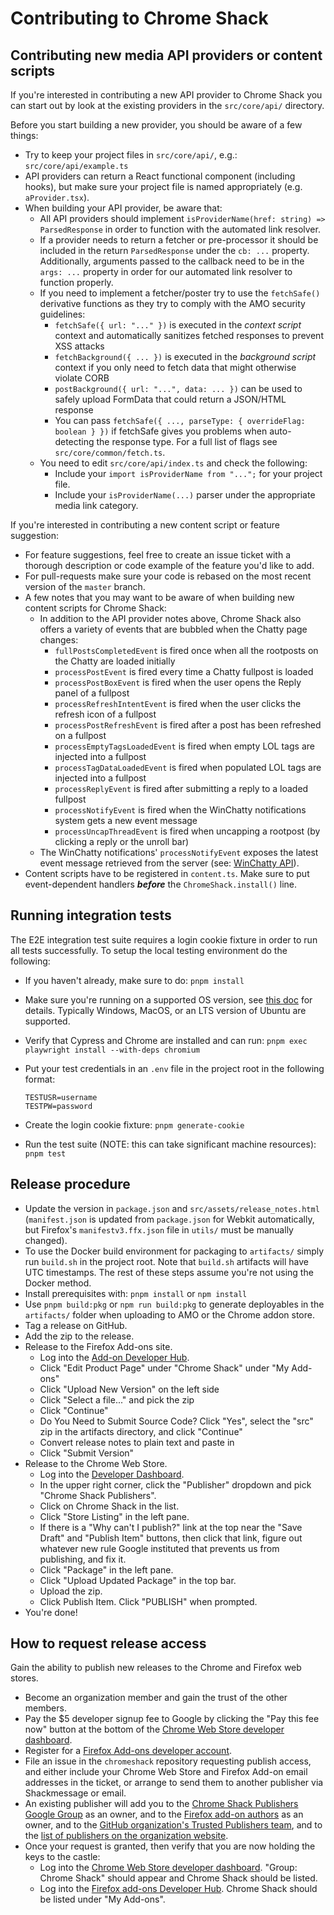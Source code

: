# Contributing to Chrome Shack

## Contributing new media API providers or content scripts

If you're interested in contributing a new API provider to Chrome Shack you can start out by look at the existing providers in the `src/core/api/` directory.

Before you start building a new provider, you should be aware of a few things:

- Try to keep your project files in `src/core/api/`, e.g.: `src/core/api/example.ts`
- API providers can return a React functional component (including hooks), but make sure your project file is named appropriately (e.g. `aProvider.tsx`).
- When building your API provider, be aware that:
  - All API providers should implement `isProviderName(href: string) => ParsedResponse` in order to function with the automated link resolver.
  - If a provider needs to return a fetcher or pre-processor it should be included in the return `ParsedResponse` under the `cb: ...` property. Additionally, arguments passed to the callback need to be in the `args: ...` property in order for our automated link resolver to function properly.
  - If you need to implement a fetcher/poster try to use the `fetchSafe()` derivative functions as they try to comply with the AMO security guidelines:
    - `fetchSafe({ url: "..." })` is executed in the _context script_ context and automatically sanitizes fetched responses to prevent XSS attacks
    - `fetchBackground({ ... })` is executed in the _background script_ context if you only need to fetch data that might otherwise violate CORB
    - `postBackground({ url: "...", data: ... })` can be used to safely upload FormData that could return a JSON/HTML response
    - You can pass `fetchSafe({ ..., parseType: { overrideFlag: boolean } })` if fetchSafe gives you problems when auto-detecting the response type. For a full list of flags see `src/core/common/fetch.ts`.
  - You need to edit `src/core/api/index.ts` and check the following:
    - Include your `import isProviderName from "...";` for your project file.
    - Include your `isProviderName(...)` parser under the appropriate media link category.

If you're interested in contributing a new content script or feature suggestion:

- For feature suggestions, feel free to create an issue ticket with a thorough description or code example of the feature you'd like to add.
- For pull-requests make sure your code is rebased on the most recent version of the `master` branch.
- A few notes that you may want to be aware of when building new content scripts for Chrome Shack:
  - In addition to the API provider notes above, Chrome Shack also offers a variety of events that are bubbled when the Chatty page changes:
    - `fullPostsCompletedEvent` is fired once when all the rootposts on the Chatty are loaded initially
    - `processPostEvent` is fired every time a Chatty fullpost is loaded
    - `processPostBoxEvent` is fired when the user opens the Reply panel of a fullpost
    - `processRefreshIntentEvent` is fired when the user clicks the refresh icon of a fullpost
    - `processPostRefreshEvent` is fired after a post has been refreshed on a fullpost
    - `processEmptyTagsLoadedEvent` is fired when empty LOL tags are injected into a fullpost
    - `processTagDataLoadedEvent` is fired when populated LOL tags are injected into a fullpost
    - `processReplyEvent` is fired after submitting a reply to a loaded fullpost
    - `processNotifyEvent` is fired when the WinChatty notifications system gets a new event message
    - `processUncapThreadEvent` is fired when uncapping a rootpost (by clicking a reply or the unroll bar)
  - The WinChatty notifications' `processNotifyEvent` exposes the latest event message retrieved from the server (see: [WinChatty API](http://winchatty.com/v2/readme)).
- Content scripts have to be registered in `content.ts`. Make sure to put event-dependent handlers **_before_** the `ChromeShack.install()` line.

## Running integration tests

The E2E integration test suite requires a login cookie fixture in order to run all tests successfully. To setup the local testing environment do the following:

- If you haven't already, make sure to do: `pnpm install`
- Make sure you're running on a supported OS version, see [this doc](https://playwright.dev/docs/intro#system-requirements) for details. Typically Windows, MacOS, or an LTS version of Ubuntu are supported.
- Verify that Cypress and Chrome are installed and can run: `pnpm exec playwright install --with-deps chromium`
- Put your test credentials in an `.env` file in the project root in the following format:

  ```text
  TESTUSR=username
  TESTPW=password
  ```

- Create the login cookie fixture: `pnpm generate-cookie`
- Run the test suite (NOTE: this can take significant machine resources): `pnpm test`

## Release procedure

- Update the version in `package.json` and `src/assets/release_notes.html` (`manifest.json` is updated from `package.json` for Webkit automatically, but Firefox's `manifestv3.ffx.json` file in `utils/` must be manually changed).
- To use the Docker build environment for packaging to `artifacts/` simply run `build.sh` in the project root. Note that `build.sh` artifacts will have UTC timestamps. The rest of these steps assume you're not using the Docker method.
- Install prerequisites with: `pnpm install` or `npm install`
- Use `pnpm build:pkg` or `npm run build:pkg` to generate deployables in the `artifacts/` folder when uploading to AMO or the Chrome addon store.
- Tag a release on GitHub.
- Add the zip to the release.
- Release to the Firefox Add-ons site.
  - Log into the [Add-on Developer Hub](https://addons.mozilla.org/en-US/developers/).
  - Click "Edit Product Page" under "Chrome Shack" under "My Add-ons"
  - Click "Upload New Version" on the left side
  - Click "Select a file..." and pick the zip
  - Click "Continue"
  - Do You Need to Submit Source Code? Click "Yes", select the "src" zip in the artifacts directory, and click "Continue"
  - Convert release notes to plain text and paste in
  - Click "Submit Version"
- Release to the Chrome Web Store.
  - Log into the [Developer Dashboard](https://chrome.google.com/u/2/webstore/devconsole/).
  - In the upper right corner, click the "Publisher" dropdown and pick "Chrome Shack Publishers".
  - Click on Chrome Shack in the list.
  - Click "Store Listing" in the left pane.
  - If there is a "Why can't I publish?" link at the top near the "Save Draft" and "Publish Item" buttons, then click that link, figure out whatever new rule Google instituted that prevents us from publishing, and fix it.
  - Click "Package" in the left pane.
  - Click "Upload Updated Package" in the top bar.
  - Upload the zip.
  - Click Publish Item. Click "PUBLISH" when prompted.
- You're done!

## How to request release access

Gain the ability to publish new releases to the Chrome and Firefox web stores.

- Become an organization member and gain the trust of the other members.
- Pay the \$5 developer signup fee to Google by clicking the "Pay this fee now" button at the bottom of the [Chrome Web Store developer dashboard](https://chrome.google.com/webstore/developer/dashboard).
- Register for a [Firefox Add-ons developer account](https://addons.mozilla.org/en-US/developers/).
- File an issue in the `chromeshack` repository requesting publish access, and either include your Chrome Web Store and Firefox Add-on email addresses in the ticket, or arrange to send them to another publisher via Shackmessage or email.
- An existing publisher will add you to the [Chrome Shack Publishers Google Group](https://groups.google.com/forum/#!forum/chrome-shack-publishers) as an owner, and to the [Firefox add-on authors](https://addons.mozilla.org/en-US/developers/addon/chromeshack/ownership) as an owner, and to the [GitHub organization's Trusted Publishers team](https://github.com/orgs/latestchatty/teams/trusted-publishers), and to the [list of publishers on the organization website](https://github.com/latestchatty/latestchatty.github.io/blob/master/index.md).
- Once your request is granted, then verify that you are now holding the keys to the castle:
  - Log into the [Chrome Web Store developer dashboard](https://chrome.google.com/webstore/developer/dashboard). "Group: Chrome Shack" should appear and Chrome Shack should be listed.
  - Log into the [Firefox add-ons Developer Hub](https://addons.mozilla.org/en-US/developers/). Chrome Shack should be listed under "My Add-ons".
